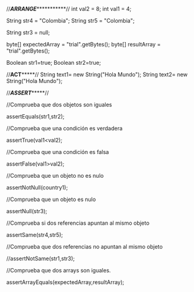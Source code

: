 //***********************************ARRANGE**********************************************// 
int val2 = 8;
int val1 = 4;

String str4 = "Colombia";
String str5 = "Colombia";

String str3 = null;

byte[] expectedArray = "trial".getBytes(); 
byte[] resultArray = "trial".getBytes(); 

Boolean str1=true;
Boolean str2=true;

//****************************************ACT*********************************************// 
String text1= new String("Hola Mundo");
String text2= new String("Hola Mundo");

//***************************************ASSERT********************************************// 

//Comprueba que dos objetos son iguales

assertEquals(str1,str2);

//Comprueba que una condición es verdadera
 
assertTrue(val1<val2);

//Comprueba que una condición es falsa

assertFalse(val1>val2);

//Comprueba que un objeto no es nulo

assertNotNull(country1);

//Comprueba que un objeto es nulo

assertNull(str3);

//Comprueba si dos referencias apuntan al mismo objeto

assertSame(str4,str5);

//Comprueba que dos referencias no apuntan al mismo objeto

//assertNotSame(str1,str3);

//Comprueba que dos arrays son iguales.

assertArrayEquals(expectedArray,resultArray);
